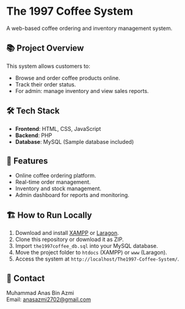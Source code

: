 # The 1997 Coffee System

A web-based coffee ordering and inventory management system.

## 📚 Project Overview
This system allows customers to:
- Browse and order coffee products online.
- Track their order status.
- For admin: manage inventory and view sales reports.

## 🛠️ Tech Stack
- **Frontend**: HTML, CSS, JavaScript
- **Backend**: PHP
- **Database**: MySQL (Sample database included)

## 🚀 Features
- Online coffee ordering platform.
- Real-time order management.
- Inventory and stock management.
- Admin dashboard for reports and monitoring.

## 🏗️ How to Run Locally
1. Download and install [XAMPP](https://www.apachefriends.org/index.html) or [Laragon](https://laragon.org/).
2. Clone this repository or download it as ZIP.
3. Import `the1997coffee_db.sql` into your MySQL database.
4. Move the project folder to `htdocs` (XAMPP) or `www` (Laragon).
5. Access the system at `http://localhost/The1997-Coffee-System/`.

## 📧 Contact
Muhammad Anas Bin Azmi  
Email: anasazmi2702@gmail.com
